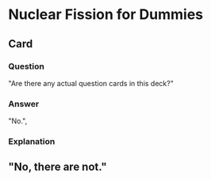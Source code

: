 # Nuclear Fission for Dummies

## Card 
### Question
"Are there any actual question cards in this deck?"
### Answer
"No.",
### Explanation
"No, there are not."
---